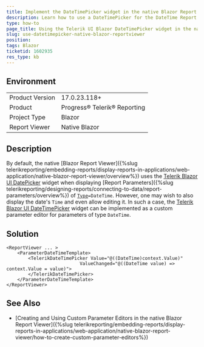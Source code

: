 ```yaml
---
title: Implement the DateTimePicker widget in the native Blazor Report Viewer
description: Learn how to use a DateTimePicker for the DateTime Report Parameters in the native Blazor Report Viewer
type: how-to
page_title: Using the Telerik UI Blazor DateTimePicker widget in the native Blazor Report Viewer
slug: use-datetimepicker-native-blazor-reportviewer
position: 
tags: Blazor
ticketid: 1602935
res_type: kb
---
```


## Environment
<table>
	<tbody>
		<tr>
			<td>Product Version</td>
			<td>17.0.23.118+</td>
		</tr>
		<tr>
			<td>Product</td>
			<td>Progress® Telerik® Reporting</td>
		</tr>
		<tr>
			<td>Project Type</td>
			<td>Blazor</td>
		</tr>
		<tr>
			<td>Report Viewer</td>
			<td>Native Blazor</td>
		</tr>
	</tbody>
</table>


## Description

By default, the native [Blazor Report Viewer]({%slug telerikreporting/embedding-reports/display-reports-in-applications/web-application/native-blazor-report-viewer/overview%}) uses the [Telerik Blazor UI DatePicker](https://demos.telerik.com/blazor-ui/datepicker/overview) widget when displaying [Report Parameters]({%slug telerikreporting/designing-reports/connecting-to-data/report-parameters/overview%}) of [`Type`](/api/Telerik.Reporting.ReportParameter#Telerik_Reporting_ReportParameter_Type)`=DateTime`.
However, one may wish to also display the date's `Time` and even allow editing it. In such a case, the [Telerik Blazor UI DateTimePicker](https://demos.telerik.com/blazor-ui/datetimepicker/overview) widget can be implemented as a custom parameter editor for parameters of type `DateTime`.

## Solution

````CSHTML
<ReportViewer ... >
    <ParameterDateTimeTemplate>
        <TelerikDateTimePicker Value="@((DateTime)context.Value)"
                           ValueChanged="@((DateTime value) => context.Value = value)">
        </TelerikDateTimePicker>
    </ParameterDateTimeTemplate>
</ReportViewer>
````

## See Also

* [Creating and Using Custom Parameter Editors in the native Blazor Report Viewer]({%slug telerikreporting/embedding-reports/display-reports-in-applications/web-application/native-blazor-report-viewer/how-to-create-custom-parameter-editors%})
